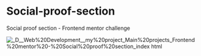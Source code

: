 # Social-proof-section
Social proof section - Frontend mentor challenge

![_D__Web%20Development__my%20project_Main%20projects_Frontend%20mentor%20-%20Social%20proof%20section_index html](https://user-images.githubusercontent.com/95019708/169309859-2a048953-5f92-4748-bca5-dd76b5d8f857.png)
